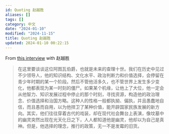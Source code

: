 ```yaml
---
id: Quoting 赵越胜
aliases: []
tags: []
category: 中文
date: "2024-01-10"
modified: "2024-11-15"
title: Quoting 赵越胜
updated: 2024-01-10 00:22:15
---
```


From [this interview](https://www.rfi.fr/cn/20180715-n%C2%B081%E4%BC%9F%E5%A4%A7%E7%9A%84%E6%B0%91%E4%B8%BB%E9%A2%84%E8%A8%80%E5%AE%B6%E6%89%98%E5%85%8B%E7%BB%B4%E5%B0%94%E4%B9%8B%E4%BA%8C-%E5%93%80%E6%82%BC%E6%97%A7%E5%88%B6%E5%BA%A6%EF%BC%8C%E6%80%9D%E8%80%83%E6%96%B0%E4%B8%96%E7%95%8C%E7%9A%84%E9%9D%92%E5%B9%B4%E6%97%B6%E4%BB%A3) with 赵越胜

> 在这里要谈谈这位阿图瓦伯爵，也就是未来的查理十世。我们在历史中见过不少领导人，他的知识结构、文化水平、政治判断力和价值选择，会停留在青少年时期的某一个阶段。然后不管他活多久，也不管世界上发生多少变化，他都表现为某一时刻的僵尸。如果某个机缘，让他上了大位，他一定会从他智力、知识发展过程中停止的那个时刻，寻找资源，构造他的政治理念、价值选择和治国方略。这种人的性格一般都执拗、偏执，并且愚蠢地自信，而且愚而自用，以为他捍卫了某种价值，能开辟国家民族发展的新方向。其实，他们往往穿着古代的戏装，却在现代社会舞台上表演，像坟墓中的幽灵突然出现在光天化日之下，人人都知道他是幽灵，他却以为自己是真神。但是，他选择的理念，推行的政策，无一不是发霉的旧货。
